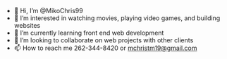 - 👋 Hi, I’m @MikoChris99
- 👀 I’m interested in watching movies, playing video games, and building websites
- 🌱 I’m currently learning front end web development
- 💞️ I’m looking to collaborate on web projects with other clients
- 📫 How to reach me 262-344-8420 or mchristm19@gmail.com
<!---
MikoChris99/MikoChris99 is a ✨ special ✨ repository because its `README.md` (this file) appears on your GitHub profile.
You can click the Preview link to take a look at your changes.
--->
